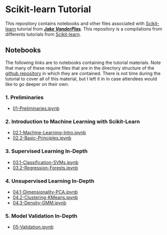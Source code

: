 # Scikit-learn Tutorial

This repository contains notebooks and other files associated with
[Scikit-learn](http://scikit-learn.org) tutorial from [***Jake VanderPlas***](http://github.com/jakevdp). This repository is a compilations from differents tutorials from [Scikit-learn](http://scikit-learn.org).

## Notebooks

The following links are to notebooks containing the tutorial materials.
Note that many of these require files that are in the directory structure of the [github repository](http://github.com/jakevdp/sklearn_tutorial) in which they are contained.
There is not time during the tutorial to cover all of this material, but I left it in in case attendees would like to go deeper on their own.

### 1. Preliminaries

  + [01-Preliminaries.ipynb](01-Preliminaries.ipynb)
  
### 2. Introduction to Machine Learning with Scikit-Learn

  + [02.1-Machine-Learning-Intro.ipynb](02.1-Machine-Learning-Intro.ipynb)
  + [02.2-Basic-Principles.ipynb](02.2-Basic-Principles.ipynb)
  
### 3. Supervised Learning In-Depth

  + [03.1-Classification-SVMs.ipynb](03.1-Classification-SVMs.ipynb)
  + [03.2-Regression-Forests.ipynb](03.2-Regression-Forests.ipynb)

### 4. Unsupervised Learning In-Depth

  + [04.1-Dimensionality-PCA.ipynb](04.1-Dimensionality-PCA.ipynb)
  + [04.2-Clustering-KMeans.ipynb](04.2-Clustering-KMeans.ipynb)
  + [04.3-Density-GMM.ipynb](04.3-Density-GMM.ipynb)
  
### 5. Model Validation In-Depth

  + [05-Validation.ipynb](05-Validation.ipynb)
